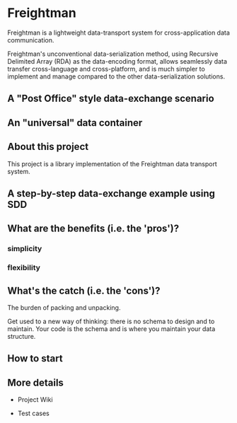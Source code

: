 # Freightman

Freightman is a lightweight data-transport system for cross-application data communication.

Freightman's unconventional data-serialization method, using Recursive Delimited Array (RDA) as the data-encoding format, allows seamlessly data transfer cross-language and cross-platform, and is much simpler to implement and manage compared to the other data-serialization solutions.

## A "Post Office" style data-exchange scenario


## An "universal" data container 

## About this project

This project is a library implementation of the Freightman data transport system.


## A step-by-step data-exchange example using SDD

## What are the benefits (i.e. the 'pros')?

### simplicity

### flexibility

## What's the catch (i.e. the 'cons')?

The burden of packing and unpacking. 

Get used to a new way of thinking: there is no schema to design and to maintain. Your code is the schema and is where you maintain your data structure. 

## How to start

## More details

* Project Wiki

* Test cases
